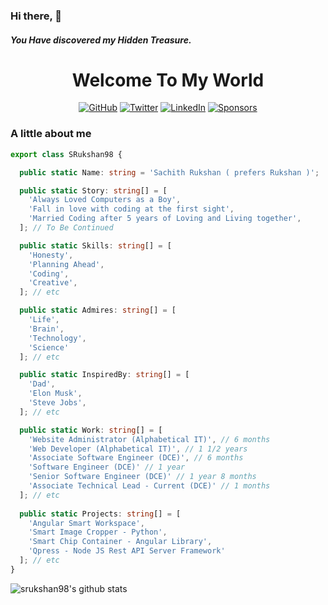 ### Hi there, 👋
##### You Have discovered my Hidden Treasure.
<div align="center">
<h1>Welcome To My World</h1>
</div>

<p align="center">
	<a href="https://github.com/srukshan98"><img src="https://img.shields.io/github/followers/srukshan98.svg?label=GitHub&style=social" alt="GitHub"></a>
	<a href="https://twitter.com/srukshan98"><img src="https://img.shields.io/twitter/follow/srukshan98?label=Twitter&style=social" alt="Twitter"></a>
	<a href="https://www.linkedin.com/in/srukshan98"><img src="https://img.shields.io/badge/LinkedIn--_.svg?style=social&logo=linkedin" alt="LinkedIn"></a>
	<a href="https://www.patreon.com/srukshan98"><img src="https://img.shields.io/badge/Sponsors--_.svg?style=social&logo=github&logoColor=EA4AAA" alt="Sponsors"></a>
</p>

### A little about me

``` typescript
export class SRukshan98 {

  public static Name: string = 'Sachith Rukshan ( prefers Rukshan )';

  public static Story: string[] = [
    'Always Loved Computers as a Boy',
    'Fall in love with coding at the first sight',
    'Married Coding after 5 years of Loving and Living together',
  ]; // To Be Continued

  public static Skills: string[] = [
    'Honesty',
    'Planning Ahead',
    'Coding',
    'Creative',
  ]; // etc

  public static Admires: string[] = [
    'Life',
    'Brain',
    'Technology',
    'Science'
  ]; // etc

  public static InspiredBy: string[] = [
    'Dad',
    'Elon Musk',
    'Steve Jobs',
  ]; // etc

  public static Work: string[] = [
    'Website Administrator (Alphabetical IT)', // 6 months
    'Web Developer (Alphabetical IT)', // 1 1/2 years
    'Associate Software Engineer (DCE)', // 6 months
    'Software Engineer (DCE)' // 1 year
    'Senior Software Engineer (DCE)' // 1 year 8 months
    'Associate Technical Lead - Current (DCE)' // 1 months
  ]; // etc
  
  public static Projects: string[] = [
    'Angular Smart Workspace',
    'Smart Image Cropper - Python',
    'Smart Chip Container - Angular Library',
    'Qpress - Node JS Rest API Server Framework'
  ]; // etc
}
```


![srukshan98's github stats](https://github-readme-stats.vercel.app/api?username=srukshan98&show_icons=true&hide_border=true)
